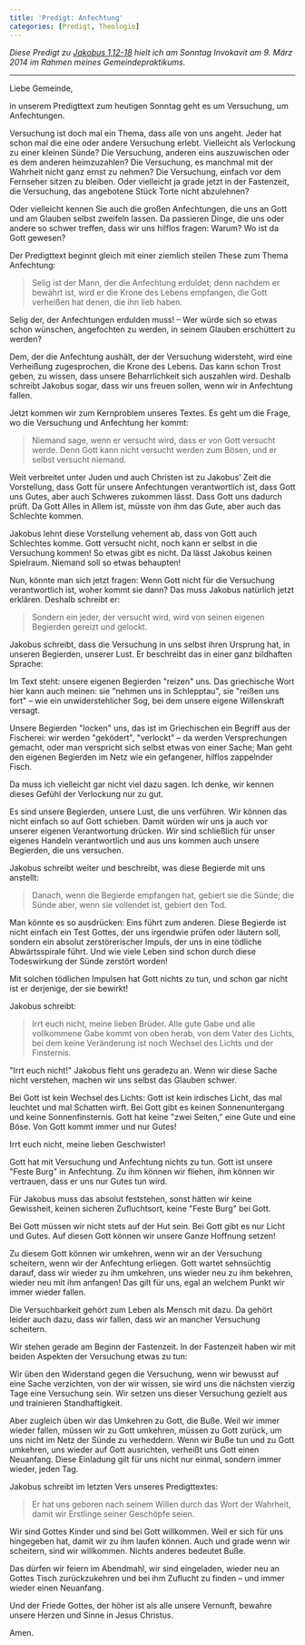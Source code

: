 ```yaml
---
title: 'Predigt: Anfechtung'
categories: [Predigt, Theologie]
---
```


*Diese Predigt zu [Jakobus 1,12-18](http://www.bibleserver.com/text/LUT/Jakobus%201%2C12-18) hielt ich am Sonntag Invokavit am 9. März 2014 im Rahmen meines Gemeindepraktikums.*

---

Liebe Gemeinde,

in unserem Predigttext zum heutigen Sonntag geht es um Versuchung, um Anfechtungen.

Versuchung ist doch mal ein Thema, dass alle von uns angeht. Jeder hat schon mal die eine oder andere Versuchung erlebt. Vielleicht als Verlockung zu einer kleinen Sünde? Die Versuchung, anderen eins auszuwischen oder es dem anderen heimzuzahlen? Die Versuchung, es manchmal mit der Wahrheit nicht ganz ernst zu nehmen? Die Versuchung, einfach vor dem Fernseher sitzen zu bleiben. Oder vielleicht ja grade jetzt in der Fastenzeit, die Versuchung, das angebotene Stück Torte nicht abzulehnen?

Oder vielleicht kennen Sie auch die großen Anfechtungen, die uns an Gott und am Glauben selbst zweifeln lassen. Da passieren Dinge, die uns oder andere so schwer treffen, dass wir uns hilflos fragen: Warum? Wo ist da Gott gewesen?

Der Predigttext beginnt gleich mit einer ziemlich steilen These zum Thema Anfechtung:

> Selig ist der Mann, der die Anfechtung erduldet; denn nachdem er bewährt ist, wird er die Krone des Lebens empfangen, die Gott verheißen hat denen, die ihn lieb haben.

Selig der, der Anfechtungen erdulden muss! – Wer würde sich so etwas schon wünschen, angefochten zu werden, in seinem Glauben erschüttert zu werden?

Dem, der die Anfechtung aushält, der der Versuchung widersteht, wird eine Verheißung zugesprochen, die Krone des Lebens. Das kann schon Trost geben, zu wissen, dass unsere Beharrlichkeit sich auszahlen wird. Deshalb schreibt Jakobus sogar, dass wir uns freuen sollen, wenn wir in Anfechtung fallen.

Jetzt kommen wir zum Kernproblem unseres Textes. Es geht um die Frage, wo die Versuchung und Anfechtung her kommt:

> Niemand sage, wenn er versucht wird, dass er von Gott versucht werde. Denn Gott kann nicht versucht werden zum Bösen, und er selbst versucht niemand.

Weit verbreitet unter Juden und auch Christen ist zu Jakobus’ Zeit die Vorstellung, dass Gott für unsere Anfechtungen verantwortlich ist, dass Gott uns Gutes, aber auch Schweres zukommen lässt. Dass Gott uns dadurch prüft. Da Gott Alles in Allem ist, müsste von ihm das Gute, aber auch das Schlechte kommen.

Jakobus lehnt diese Vorstellung vehement ab, dass von Gott auch Schlechtes komme. Gott versucht nicht, noch kann er selbst in die Versuchung kommen! So etwas gibt es nicht. Da lässt Jakobus keinen Spielraum. Niemand soll so etwas behaupten!

Nun, könnte man sich jetzt fragen: Wenn Gott nicht für die Versuchung verantwortlich ist, woher kommt sie dann? Das muss Jakobus natürlich jetzt erklären. Deshalb schreibt er:

> Sondern ein jeder, der versucht wird, wird von seinen eigenen Begierden gereizt und gelockt.

Jakobus schreibt, dass die Versuchung in uns selbst ihren Ursprung hat, in unseren Begierden, unserer Lust. Er beschreibt das in einer ganz bildhaften Sprache:

Im Text steht: unsere eigenen Begierden "reizen" uns. Das griechische Wort hier kann auch meinen: sie "nehmen uns in Schlepptau", sie "reißen uns fort" – wie ein unwiderstehlicher Sog, bei dem unsere eigene Willenskraft versagt.

Unsere Begierden "locken" uns, das ist im Griechischen ein Begriff aus der Fischerei: wir werden "geködert", "verlockt" – da werden Versprechungen gemacht, oder man verspricht sich selbst etwas von einer Sache; Man geht den eigenen Begierden im Netz wie ein gefangener, hilflos zappelnder Fisch.

Da muss ich vielleicht gar nicht viel dazu sagen. Ich denke, wir kennen dieses Gefühl der Verlockung nur zu gut.

Es sind unsere Begierden, unsere Lust, die uns verführen. Wir können das nicht einfach so auf Gott schieben. Damit würden wir uns ja auch vor unserer eigenen Verantwortung drücken. *Wir* sind schließlich für unser eigenes Handeln verantwortlich und aus uns kommen auch unsere Begierden, die uns versuchen.

Jakobus schreibt weiter und beschreibt, was diese Begierde mit uns anstellt:

> Danach, wenn die Begierde empfangen hat, gebiert sie die Sünde; die Sünde aber, wenn sie vollendet ist, gebiert den Tod.

Man könnte es so ausdrücken: Eins führt zum anderen. Diese Begierde ist nicht einfach ein Test Gottes, der uns irgendwie prüfen oder läutern soll, sondern ein absolut zerstörerischer Impuls, der uns in eine tödliche Abwärtsspirale führt. Und wie viele Leben sind schon durch diese Todeswirkung der Sünde zerstört worden!

Mit solchen tödlichen Impulsen hat Gott nichts zu tun, und schon gar nicht ist er derjenige, der sie bewirkt!

Jakobus schreibt:

> Irrt euch nicht, meine lieben Brüder. Alle gute Gabe und alle vollkommene Gabe kommt von oben herab, von dem Vater des Lichts, bei dem keine Veränderung ist noch Wechsel des Lichts und der Finsternis. 

"Irrt euch nicht!" Jakobus fleht uns geradezu an. Wenn wir diese Sache nicht verstehen, machen wir uns selbst das Glauben schwer.

Bei Gott ist kein Wechsel des Lichts: Gott ist kein irdisches Licht, das mal leuchtet und mal Schatten wirft. Bei Gott gibt es keinen Sonnenuntergang und keine Sonnenfinsternis. Gott hat keine "zwei Seiten," eine Gute und eine Böse. Von Gott kommt immer und nur Gutes!

Irrt euch nicht, meine lieben Geschwister!

Gott hat mit Versuchung und Anfechtung nichts zu tun. Gott ist unsere "Feste Burg" in Anfechtung. Zu ihm können wir fliehen, ihm können wir vertrauen, dass er uns nur Gutes tun wird.

Für Jakobus muss das absolut feststehen, sonst hätten wir keine Gewissheit, keinen sicheren Zufluchtsort, keine "Feste Burg" bei Gott.

Bei Gott müssen wir nicht stets auf der Hut sein. Bei Gott gibt es nur Licht und Gutes. Auf diesen Gott können wir unsere Ganze Hoffnung setzen!

Zu diesem Gott können wir umkehren, wenn wir an der Versuchung scheitern, wenn wir der Anfechtung erliegen. Gott wartet sehnsüchtig darauf, dass wir wieder zu ihm umkehren, uns wieder neu zu ihm bekehren, wieder neu mit ihm anfangen! Das gilt für uns, egal an welchem Punkt wir immer wieder fallen.

Die Versuchbarkeit gehört zum Leben als Mensch mit dazu. Da gehört leider auch dazu, dass wir fallen, dass wir an mancher Versuchung scheitern.

Wir stehen gerade am Beginn der Fastenzeit. In der Fastenzeit haben wir mit beiden Aspekten der Versuchung etwas zu tun:

Wir üben den Widerstand gegen die Versuchung, wenn wir bewusst auf eine Sache verzichten, von der wir wissen, sie wird uns die nächsten vierzig Tage eine Versuchung sein. Wir setzen uns dieser Versuchung gezielt aus und trainieren Standhaftigkeit.

Aber zugleich üben wir das Umkehren zu Gott, die Buße. Weil wir immer wieder fallen, müssen wir zu Gott umkehren, müssen zu Gott zurück, um uns nicht im Netz der Sünde zu verheddern. Wenn wir Buße tun und zu Gott umkehren, uns wieder auf Gott ausrichten, verheißt uns Gott einen Neuanfang. Diese Einladung gilt für uns nicht nur einmal, sondern immer wieder, jeden Tag.

Jakobus schreibt im letzten Vers unseres Predigttextes:

> Er hat uns geboren nach seinem Willen durch das Wort der Wahrheit, damit wir Erstlinge seiner Geschöpfe seien.

Wir sind Gottes Kinder und sind bei Gott willkommen. Weil er sich für uns hingegeben hat, damit wir zu ihm laufen können. Auch und grade wenn wir scheitern, sind wir willkommen. Nichts anderes bedeutet Buße.

Das dürfen wir feiern im Abendmahl, wir sind eingeladen, wieder neu an Gottes Tisch zurückzukehren und bei ihm Zuflucht zu finden – und immer wieder einen Neuanfang.

Und der Friede Gottes, der höher ist als alle unsere Vernunft, bewahre unsere Herzen und Sinne in Jesus Christus.

Amen.
